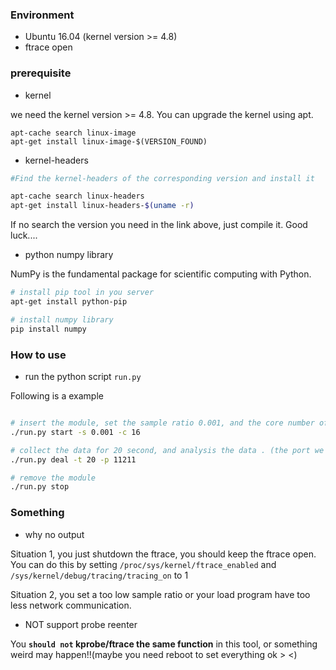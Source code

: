 ### Environment

- Ubuntu 16.04 (kernel version >= 4.8)
- ftrace open 

### prerequisite

- kernel 

we need the kernel version >= 4.8. You can upgrade the kernel using apt.

```
apt-cache search linux-image
apt-get install linux-image-$(VERSION_FOUND)
```



- kernel-headers

```bash
#Find the kernel-headers of the corresponding version and install it

apt-cache search linux-headers
apt-get install linux-headers-$(uname -r)
```
If no search the version you need in the link above, just compile it. Good luck....


- python numpy library

NumPy is the fundamental package for scientific computing with Python.

```bash
# install pip tool in you server
apt-get install python-pip

# install numpy library 
pip install numpy
```



### How to use

- run the python script `run.py` 

Following is a example

```bash

# insert the module, set the sample ratio 0.001, and the core number of the server is 16
./run.py start -s 0.001 -c 16		

# collect the data for 20 second, and analysis the data . (the port we interest is 11211) 
./run.py deal -t 20 -p 11211			

# remove the module
./run.py stop							
```

### Something

- why no output

Situation 1, you just shutdown the ftrace, you should keep the ftrace open. You can do this by 
setting `/proc/sys/kernel/ftrace_enabled` and `/sys/kernel/debug/tracing/tracing_on` to 1

Situation 2, you set a too low sample ratio or your load program have too less network communication. 

- NOT support probe reenter

You __`should not` kprobe/ftrace the same function__ in this tool, or something weird may happen!!(maybe you 
need reboot to set everything ok  > <)
